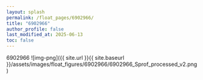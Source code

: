 ```yaml
---
layout: splash
permalink: /float_pages/6902966/
title: "6902966"
author_profile: false
last_modified_at: 2025-06-13
toc: false
---
```

 
6902966
![img-png]({{ site.url }}{{ site.baseurl }}/assets/images/float_figures/6902966/6902966_Sprof_processed_v2.png)